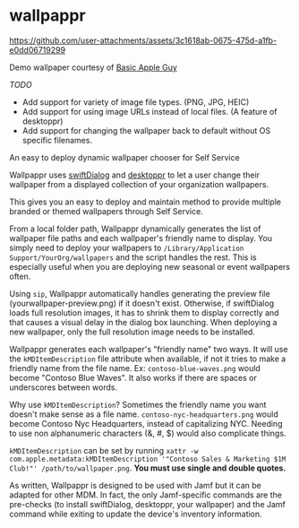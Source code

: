 # wallpappr
https://github.com/user-attachments/assets/3c1618ab-0675-475d-a1fb-e0dd06719299

Demo wallpaper courtesy of [Basic Apple Guy](https://basicappleguy.com/)

*TODO*
- Add support for variety of image file types. (PNG, JPG, HEIC)
- Add support for using image URLs instead of local files. (A feature of desktoppr)
- Add support for changing the wallpaper back to default without OS specific filenames.

An easy to deploy dynamic wallpaper chooser for Self Service

Wallpappr uses [swiftDialog](https://github.com/swiftdialog/swiftdialog) and [desktoppr](https://github.com/scriptingosx/desktoppr) to let a user change their wallpaper from a displayed collection of your organization wallpapers.

This gives you an easy to deploy and maintain method to provide multiple branded or themed wallpapers through Self Service.

From a local folder path, Wallpappr dynamically generates the list of wallpaper file paths and each wallpaper's friendly name to display. You simply need to deploy your wallpapers to `/Library/Application Support/YourOrg/wallpapers` and the script handles the rest. This is especially useful when you are deploying new seasonal or event wallpapers often.

Using `sip`, Wallpappr automatically handles generating the preview file (yourwallpaper-preview.png) if it doesn't exist. Otherwise, if swiftDialog loads full resolution images, it has to shrink them to display correctly and that causes a visual delay in the dialog box launching. When deploying a new wallpaper, only the full resolution image needs to be installed.


Wallpappr generates each wallpaper's "friendly name" two ways. It will use the `kMDItemDescription` file attribute when available, if not it tries to make a friendly name from the file name. Ex: `contoso-blue-waves.png` would become "Contoso Blue Waves". It also works if there are spaces or underscores between words.

Why use `kMDItemDescription`? Sometimes the friendly name you want doesn't make sense as a file name. `contoso-nyc-headquarters.png` would become Contoso Nyc Headquarters, instead of capitalizing NYC. Needing to use non alphanumeric characters (&, #, $) would also complicate things.

`kMDItemDescription` can be set by running `xattr -w com.apple.metadata:kMDItemDescription '"Contoso Sales & Marketing $1M Club!"' /path/to/wallpaper.png`. **You must use single and double quotes.**

As written, Wallpappr is designed to be used with Jamf but it can be adapted for other MDM. In fact, the only Jamf-specific commands are the pre-checks (to install swiftDialog, desktoppr, your wallpaper) and the Jamf command while exiting to update the device's inventory information.
